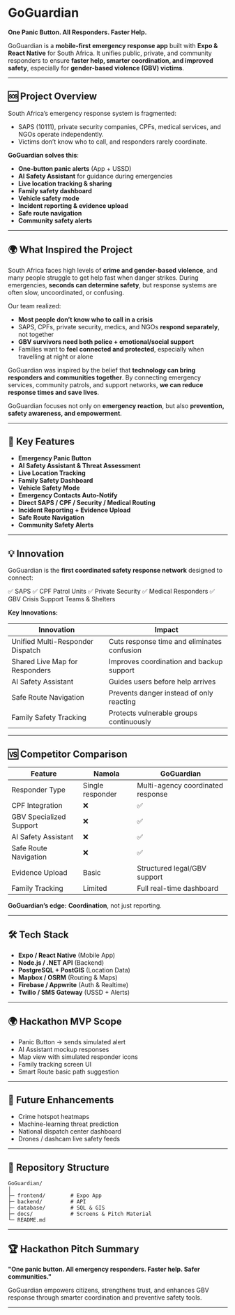 # GoGuardian

**One Panic Button. All Responders. Faster Help.**

GoGuardian is a **mobile-first emergency response app** built with **Expo & React Native** for South Africa. It unifies public, private, and community responders to ensure **faster help, smarter coordination, and improved safety**, especially for **gender-based violence (GBV) victims**.

---

## 🆘 Project Overview

South Africa’s emergency response system is fragmented:

* SAPS (10111), private security companies, CPFs, medical services, and NGOs operate independently.
* Victims don’t know who to call, and responders rarely coordinate.

**GoGuardian solves this**:

* **One-button panic alerts** (App + USSD)
* **AI Safety Assistant** for guidance during emergencies
* **Live location tracking & sharing**
* **Family safety dashboard**
* **Vehicle safety mode**
* **Incident reporting & evidence upload**
* **Safe route navigation**
* **Community safety alerts**

---

## 🌍 What Inspired the Project

South Africa faces high levels of **crime and gender-based violence**, and many people struggle to get help fast when danger strikes. During emergencies, **seconds can determine safety**, but response systems are often slow, uncoordinated, or confusing.

Our team realized:

* **Most people don’t know who to call in a crisis**
* SAPS, CPFs, private security, medics, and NGOs **respond separately**, not together
* **GBV survivors need both police + emotional/social support**
* Families want to **feel connected and protected**, especially when travelling at night or alone

GoGuardian was inspired by the belief that **technology can bring responders and communities together**.
By connecting emergency services, community patrols, and support networks, **we can reduce response times and save lives**.

GoGuardian focuses not only on **emergency reaction**, but also **prevention, safety awareness, and empowerment**.

---

## 🚨 Key Features

* **Emergency Panic Button**
* **AI Safety Assistant & Threat Assessment**
* **Live Location Tracking**
* **Family Safety Dashboard**
* **Vehicle Safety Mode**
* **Emergency Contacts Auto-Notify**
* **Direct SAPS / CPF / Security / Medical Routing**
* **Incident Reporting + Evidence Upload**
* **Safe Route Navigation**
* **Community Safety Alerts**

---

## 💡 Innovation

GoGuardian is the **first coordinated safety response network** designed to connect:

✅ SAPS
✅ CPF Patrol Units
✅ Private Security
✅ Medical Responders
✅ GBV Crisis Support Teams & Shelters

**Key Innovations:**

| Innovation                       | Impact                                      |
| -------------------------------- | ------------------------------------------- |
| Unified Multi-Responder Dispatch | Cuts response time and eliminates confusion |
| Shared Live Map for Responders   | Improves coordination and backup support    |
| AI Safety Assistant              | Guides users before help arrives            |
| Safe Route Navigation            | Prevents danger instead of only reacting    |
| Family Safety Tracking           | Protects vulnerable groups continuously     |

---

## 🆚 Competitor Comparison

| Feature                 | **Namola**       | **GoGuardian**                    |
| ----------------------- | ---------------- | --------------------------------- |
| Responder Type          | Single responder | Multi-agency coordinated response |
| CPF Integration         | ❌                | ✅                                 |
| GBV Specialized Support | ❌                | ✅                                 |
| AI Safety Assistant     | ❌                | ✅                                 |
| Safe Route Navigation   | ❌                | ✅                                 |
| Evidence Upload         | Basic            | Structured legal/GBV support      |
| Family Tracking         | Limited          | Full real-time dashboard          |

**GoGuardian’s edge:** **Coordination**, not just reporting.

---

## 🛠️ Tech Stack

* **Expo / React Native** (Mobile App)
* **Node.js / .NET API** (Backend)
* **PostgreSQL + PostGIS** (Location Data)
* **Mapbox / OSRM** (Routing & Maps)
* **Firebase / Appwrite** (Auth & Realtime)
* **Twilio / SMS Gateway** (USSD + Alerts)

---

## 🌍 Hackathon MVP Scope

* Panic Button → sends simulated alert
* AI Assistant mockup responses
* Map view with simulated responder icons
* Family tracking screen UI
* Smart Route basic path suggestion

---

## 🌟 Future Enhancements

* Crime hotspot heatmaps
* Machine-learning threat prediction
* National dispatch center dashboard
* Drones / dashcam live safety feeds

---

## 📂 Repository Structure

```
GoGuardian/
│
├─ frontend/        # Expo App
├─ backend/         # API
├─ database/        # SQL & GIS
├─ docs/            # Screens & Pitch Material
└─ README.md
```

---

## 🏆 Hackathon Pitch Summary

**"One panic button. All emergency responders. Faster help. Safer communities."**

GoGuardian empowers citizens, strengthens trust, and enhances GBV response through smarter coordination and preventive safety tools.

---

